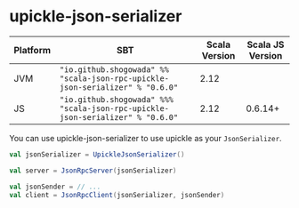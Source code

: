 # upickle-json-serializer

|Platform|SBT|Scala Version|Scala JS Version|
|---|---|---|---|
|JVM|```"io.github.shogowada" %% "scala-json-rpc-upickle-json-serializer" % "0.6.0"```|2.12||
|JS|```"io.github.shogowada" %%% "scala-json-rpc-upickle-json-serializer" % "0.6.0"```|2.12|0.6.14+|

You can use upickle-json-serializer to use upickle as your ```JsonSerializer```.

```scala
val jsonSerializer = UpickleJsonSerializer()

val server = JsonRpcServer(jsonSerializer)

val jsonSender = // ...
val client = JsonRpcClient(jsonSerializer, jsonSender)
```

